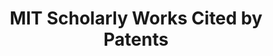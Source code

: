 ---
layout: default
cost: None
description: MIT Scholarly Works Cited by Patents 1950-2018
location: https://lens-public.s3-us-west-2.amazonaws.com/sloan/scholarly/201932/mit_scholarly_cited_by_patents.zip
record_creation_timestamp: 11/18/2020 17:20:46
shortname: mit_scholarly_citations
tags:
- citation to scholarly literature
title: MIT Scholarly Works Cited by Patents
uuid: 265a814e-a4a5-4302-9cc0-0f78cf1c70fc
---